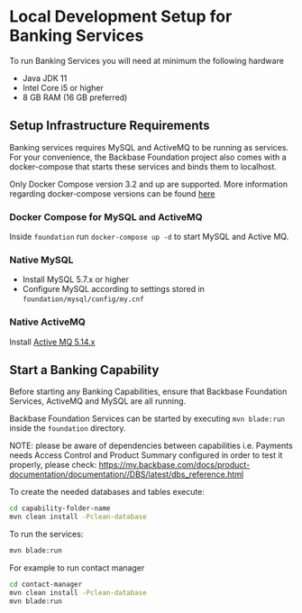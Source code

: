 # Local Development Setup for Banking Services

To run Banking Services you will need at minimum the following hardware


* Java JDK 11
* Intel Core i5 or higher
* 8 GB RAM (16 GB preferred)


## Setup Infrastructure Requirements

Banking services requires MySQL and ActiveMQ to be running as services. For your convenience, the Backbase Foundation project also comes 
with a docker-compose that starts these services and binds them to localhost. 

Only Docker Compose version 3.2 and up are supported. More information regarding docker-compose versions can be found 
[here](https://docs.docker.com/compose/compose-file/compose-versioning/#compatibility-matrix)

### Docker Compose for MySQL and ActiveMQ

Inside `foundation` run `docker-compose up -d` to start MySQL and Active MQ.

### Native MySQL

* Install MySQL 5.7.x or higher
* Configure MySQL according to settings stored in `foundation/mysql/config/my.cnf`


### Native ActiveMQ

Install [Active MQ 5.14.x](http://activemq.apache.org/activemq-5145-release.html)

## Start a Banking Capability

Before starting any Banking Capabilities, ensure that Backbase Foundation Services, ActiveMQ and MySQL are all running. 

Backbase Foundation Services can be started by executing `mvn blade:run` inside the `foundation` directory. 

NOTE: please be aware of dependencies between capabilities i.e. Payments needs Access Control and Product Summary configured in order to test it properly, please check:
https://my.backbase.com/docs/product-documentation/documentation//DBS/latest/dbs_reference.html


To create the needed databases and tables execute:

```bash
cd capability-folder-name
mvn clean install -Pclean-database
```

To run the services:

```bash
mvn blade:run
```
For example to run contact manager

```bash
cd contact-manager
mvn clean install -Pclean-database
mvn blade:run
```
